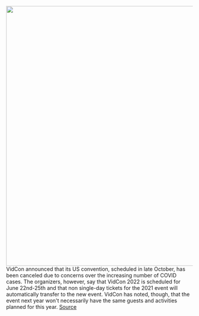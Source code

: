 <img src='https://cdn.vox-cdn.com/thumbor/nGST-tipGXwhhk7ZELbNleQuh3E=/0x0:1600x900/1200x800/filters:focal(672x322:928x578)/cdn.vox-cdn.com/uploads/chorus_image/image/69754363/mgid_arc_content_vidcon.com_e633f61d_681a_4968_957e_7cbca730d86d.0.jpeg' width='700px' /><br/>
VidCon announced that its US convention, scheduled in late October, has been canceled due to concerns over the increasing number of COVID cases. The organizers, however, say that VidCon 2022 is scheduled for June 22nd-25th and that non single-day tickets for the 2021 event will automatically transfer to the new event. VidCon has noted, though, that the event next year won't necessarily have the same guests and activities planned for this year.
<a href='https://www.theverge.com/2021/8/20/22634270/vidcon-2021-event-california-canceled-covid-concerns'> Source <a/>
